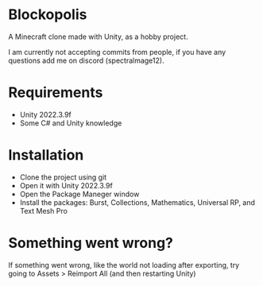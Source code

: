 # Blockopolis
A Minecraft clone made with Unity, as a hobby project.

I am currently not accepting commits from people,
if you have any questions add me on discord (spectralmage12).

# Requirements
- Unity 2022.3.9f
- Some C# and Unity knowledge

# Installation
- Clone the project using git
- Open it with Unity 2022.3.9f
- Open the Package Maneger window
- Install the packages: Burst, Collections, Mathematics, Universal RP, and Text Mesh Pro

# Something went wrong?
If something went wrong, like the world not loading after exporting,
try going to Assets > Reimport All (and then restarting Unity)
